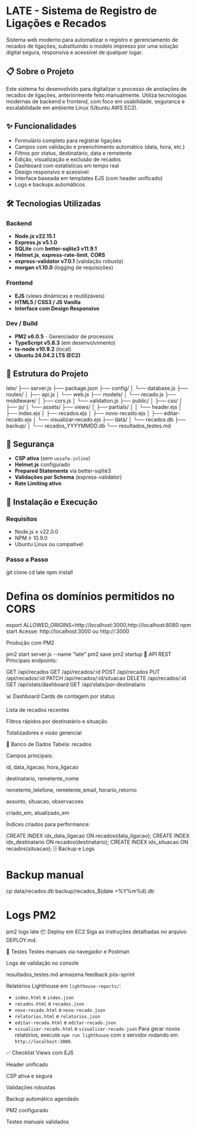 # LATE - Sistema de Registro de Ligações e Recados

Sistema web moderno para automatizar o registro e gerenciamento de recados de ligações, substituindo o modelo impresso por uma solução digital segura, responsiva e acessível de qualquer lugar.

## 📋 Sobre o Projeto

Este sistema foi desenvolvido para digitalizar o processo de anotações de recados de ligações, anteriormente feito manualmente. Utiliza tecnologias modernas de backend e frontend, com foco em usabilidade, segurança e escalabilidade em ambiente Linux (Ubuntu AWS EC2).

## ✨ Funcionalidades

- Formulário completo para registrar ligações
- Campos com validação e preenchimento automático (data, hora, etc.)
- Filtros por status, destinatário, data e remetente
- Edição, visualização e exclusão de recados
- Dashboard com estatísticas em tempo real
- Design responsivo e acessível
- Interface baseada em templates EJS (com header unificado)
- Logs e backups automáticos

## 🛠️ Tecnologias Utilizadas

### Backend
- **Node.js v22.15.1**
- **Express.js v5.1.0**
- **SQLite** com **better-sqlite3 v11.9.1**
- **Helmet.js**, **express-rate-limit**, **CORS**
- **express-validator v7.0.1** (validação robusta)
- **morgan v1.10.0** (logging de requisições)

### Frontend
- **EJS** (views dinâmicas e reutilizáveis)
- **HTML5 / CSS3 / JS Vanilla**
- **Interface com Design Responsivo**

### Dev / Build
- **PM2 v6.0.5** - Gerenciador de processos
- **TypeScript v5.8.3** (em desenvolvimento)
- **ts-node v10.9.2** (local)
- **Ubuntu 24.04.2 LTS (EC2)**

## 📁 Estrutura do Projeto

late/
├── server.js
├── package.json
├── config/
│ └── database.js
├── routes/
│ ├── api.js
│ └── web.js
├── models/
│ └── recado.js
├── middleware/
│ ├── cors.js
│ └── validation.js
├── public/
│ ├── css/
│ ├── js/
│ └── assets/
├── views/
│ ├── partials/
│ │ └── header.ejs
│ ├── index.ejs
│ ├── recados.ejs
│ ├── novo-recado.ejs
│ ├── editar-recado.ejs
│ └── visualizar-recado.ejs
├── data/
│ └── recados.db
├── backup/
│ └── recados_YYYYMMDD.db
└── resultados_testes.md

## 🔐 Segurança

- **CSP ativa** (sem `unsafe-inline`)
- **Helmet.js** configurado
- **Prepared Statements** via better-sqlite3
- **Validações por Schema** (express-validator)
- **Rate Limiting ativo**

## 🚀 Instalação e Execução

### Requisitos
- Node.js ≥ v22.0.0
- NPM ≥ 10.9.0
- Ubuntu Linux ou compatível

### Passo a Passo

git clone <repo>
cd late
npm install
# Defina os domínios permitidos no CORS
export ALLOWED_ORIGINS=http://localhost:3000,http://localhost:8080
npm start
Acesse: http://localhost:3000 ou http://<SEU-IP>:3000

Produção com PM2

pm2 start server.js --name "late"
pm2 save
pm2 startup
🔧 API REST
Principais endpoints:


GET    /api/recados
GET    /api/recados/:id
POST   /api/recados
PUT    /api/recados/:id
PATCH  /api/recados/:id/situacao
DELETE /api/recados/:id
GET    /api/stats/dashboard
GET    /api/stats/por-destinatario

📊 Dashboard
Cards de contagem por status

Lista de recados recentes

Filtros rápidos por destinatário e situação

Totalizadores e visão gerencial

📄 Banco de Dados
Tabela: recados

Campos principais:

id, data_ligacao, hora_ligacao

destinatario, remetente_nome

remetente_telefone, remetente_email, horario_retorno

assunto, situacao, observacoes

criado_em, atualizado_em

Índices criados para performance:


CREATE INDEX idx_data_ligacao ON recados(data_ligacao);
CREATE INDEX idx_destinatario ON recados(destinatario);
CREATE INDEX idx_situacao ON recados(situacao);
🗄️ Backup e Logs

# Backup manual
cp data/recados.db backup/recados_$(date +%Y%m%d).db

# Logs PM2
pm2 logs late
📦 Deploy em EC2
Siga as instruções detalhadas no arquivo DEPLOY.md.

🧪 Testes
Testes manuais via navegador e Postman

Logs de validação no console

resultados_testes.md armazena feedback pós-sprint

Relatórios Lighthouse em `lighthouse-reports/`:
  - `index.html` e `index.json`
  - `recados.html` e `recados.json`
  - `novo-recado.html` e `novo-recado.json`
  - `relatorios.html` e `relatorios.json`
  - `editar-recado.html` e `editar-recado.json`
  - `visualizar-recado.html` e `visualizar-recado.json`
Para gerar novos relatórios, execute `npm run lighthouse` com o servidor rodando em `http://localhost:3000`.

✅ Checklist
 Views com EJS

 Header unificado

 CSP ativa e segura

 Validações robustas

 Backup automático agendado

 PM2 configurado

 Testes manuais validados

